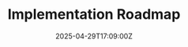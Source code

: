 ---
title: Implementation Roadmap
linkTitle: Implementation Roadmap
date: '2025-04-29T17:09:00Z'
weight: 1
description: Implementation roadmap for an Energy Management System (EnMS) includes
  phases for initiation, planning, system design, implementation, evaluation, certification,
  and continuous improvement, focusing on leadership commitment, energy reviews, training,
  and audits to achieve sustainability goals.
draft: false
ref: implementation-roadmap
---